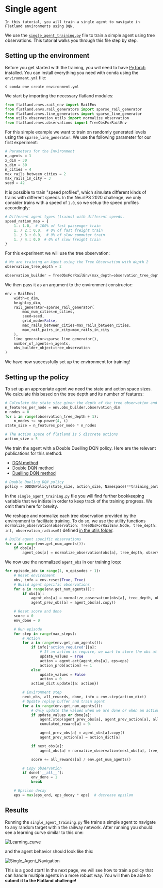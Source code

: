 Single agent
============

```{admonition} Goal
In this tutorial, you will train a single agent to navigate in Flatland environments using DQN.
```

We use the [`single_agent_training.py`](http://gitlab.aicrowd.com/flatland/flatland-starter-kit/-/blob/flatland3/reinforcement_learning/single_agent_training.py) file to train a simple agent using tree observations. This tutorial walks you through this file step by step.

Setting up the environment
--------------------------

Before you get started with the training, you will need to have [PyTorch](https://pytorch.org/get-started/locally/) installed. You can install everything you need with conda using the `environment.yml` file:

```console
$ conda env create environment.yml
```

We start by importing the necessary flatland modules:

```python
from flatland.envs.rail_env import RailEnv
from flatland.envs.rail_generators import sparse_rail_generator
from flatland.envs.line_generators import sparse_line_generator
from utils.observation_utils import normalize_observation
from flatland.envs.observations import TreeObsForRailEnv
```

For this simple example we want to train on randomly generated levels using the `sparse_line_generator`. We use the following parameter for our first experiment:

```python
# Parameters for the Environment
n_agents = 1
x_dim = 30
y_dim = 30
n_cities = 4
max_rails_between_cities = 2
max_rails_in_city = 3
seed = 42
```

It is possible to train "speed profiles", which simulate different kinds of trains with different speeds. In the NeurIPS 2020 challenge, we only consider trains with a speed of `1.0`, so we setup the speed profiles accordingly:

```python
# Different agent types (trains) with different speeds.
speed_ration_map = {
    1.: 1.0,  # 100% of fast passenger train
    1. / 2.: 0.0,  # 0% of fast freight train
    1. / 3.: 0.0,  # 0% of slow commuter train
    1. / 4.: 0.0  # 0% of slow freight train
}
```

For this experiment we will use the tree observation:

```python
# We are training an Agent using the Tree Observation with depth 2
observation_tree_depth = 2

observation_builder = TreeObsForRailEnv(max_depth=observation_tree_depth)
```

We then pass it as an argument to the environment constructor:

```python
env = RailEnv(
    width=x_dim,
    height=y_dim,
    rail_generator=sparse_rail_generator(
        max_num_cities=n_cities,
        seed=seed,
        grid_mode=False,
        max_rails_between_cities=max_rails_between_cities,
        max_rail_pairs_in_city=max_rails_in_city
    ),
    line_generator=sparse_line_generator(),
    number_of_agents=n_agents,
    obs_builder_object=tree_observation
)
```

We have now successfully set up the environment for training!

Setting up the policy
---------------------

To set up an appropriate agent we need the state and action space sizes. We calculate this based on the tree depth and its number of features:

```python
# Calculate the state size given the depth of the tree observation and the number of features
n_features_per_node = env.obs_builder.observation_dim
n_nodes = 0
for i in range(observation_tree_depth + 1):
    n_nodes += np.power(4, i)
state_size = n_features_per_node * n_nodes

# The action space of flatland is 5 discrete actions
action_size = 5
```

We train the agent with a Double Duelling DQN policy. Here are the relevant publications for this method:

- [DQN method](https://arxiv.org/abs/1312.5602)
- [Double DQN method](https://arxiv.org/abs/1509.06461)
- [Duelling DQN method](https://arxiv.org/abs/1511.06581)

```python
# Double Dueling DQN policy
policy = DDDQNPolicy(state_size, action_size, Namespace(**training_parameters))
```

In the `single_agent_training.py` file you will find further bookkeeping variable that we initiate in order to keep track of the training progress. We omit them here for brevity.

We reshape and normalize each tree observation provided by the environment to facilitate training. To do so, we use the utility functions `normalize_observation(observation: TreeObsForRailEnv.Node, tree_depth: int, observation_radius=0)` defined [in the utils folder](https://gitlab.aicrowd.com/flatland/flatland-examples/blob/master/utils/observation_utils.py).

```python
# Build agent specific observations
for a in range(env.get_num_agents()):
    if obs[a]:
        agent_obs[a] = normalize_observation(obs[a], tree_depth, observation_radius=10)
```

We now use the normalized `agent_obs` in our training loop:

```python
for episode_idx in range(1, n_episodes + 1):
    # Reset environment
    obs, info = env.reset(True, True)
    # Build agent specific observations
    for a in range(env.get_num_agents()):
        if obs[a]:
            agent_obs[a] = normalize_observation(obs[a], tree_depth, observation_radius=10)
            agent_prev_obs[a] = agent_obs[a].copy()

    # Reset score and done
    score = 0
    env_done = 0

    # Run episode
    for step in range(max_steps):
        # Action
        for a in range(env.get_num_agents()):
            if info['action_required'][a]:
                # If an action is require, we want to store the obs at that step as well as the action
                update_values = True
                action = agent.act(agent_obs[a], eps=eps)
                action_prob[action] += 1
            else:
                update_values = False
                action = 0
            action_dict.update({a: action})

        # Environment step
        next_obs, all_rewards, done, info = env.step(action_dict)
        # Update replay buffer and train agent
        for a in range(env.get_num_agents()):
            # Only update the values when we are done or when an action was taken and thus relevant information is present
            if update_values or done[a]:
                agent.step(agent_prev_obs[a], agent_prev_action[a], all_rewards[a], agent_obs[a], done[a])
                cumulated_reward[a] = 0.

                agent_prev_obs[a] = agent_obs[a].copy()
                agent_prev_action[a] = action_dict[a]

            if next_obs[a]:
                agent_obs[a] = normalize_observation(next_obs[a], tree_depth, observation_radius=10)

            score += all_rewards[a] / env.get_num_agents()

        # Copy observation
        if done['__all__']:
            env_done = 1
            break

    # Epsilon decay
    eps = max(eps_end, eps_decay * eps)  # decrease epsilon
```

Results
-------

Running the `single_agent_training.py` file trains a simple agent to navigate to any random target within the railway network. After running you should see a learning curve similar to this one:

![Learning_curve](https://i.imgur.com/VXevXE5.png)

and the agent behavior should look like this:

![Single_Agent_Navigation](https://i.imgur.com/t5ULr4L.gif)

This is a good start! In the next page, we will see how to train a policy that can handle multiple agents in a more robust way. You will then be able to **submit it to the Flatland challenge!**

